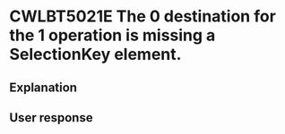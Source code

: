 # CWLBT5021E The 0 destination for the 1 operation is missing a SelectionKey element.

## Explanation

## User response